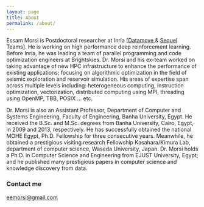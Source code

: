 ```yaml
---
layout: page
title: About
permalink: /about/
---
```


Essam Morsi is  Postdoctoral researcher at Inria [<a href="https://team.inria.fr/datamove/">Datamove </a>& <a href="https://team.inria.fr/sequel/">Sequel</a> Teams]. He is working on high performance deep reinforcement learning. 
Before Inria, he was leading a team of parallel programming and code optimization engineers at Brightskies. Dr. Morsi and his ex-team worked on taking advantage of new HPC infrastructure to enhance the performance of existing applications; focusing on algorithmic optimization in the field of seismic exploration and reservoir simulation. 
His areas of expertise span across multiple levels including: heterogeneous computing, instruction optimization, vectorization, distributed computing using MPI, threading using OpenMP, TBB, POSIX … etc.

Dr. Morsi is also an Assistant Professor, Department of Computer and Systems Engineering, Faculty of Engineering, Banha University, Egypt. 
He received the B.Sc. and M.Sc. degrees from Banha University, Cairo, Egypt, in 2009 and 2013, respectively. He has successfully obtained the national MOHE Egypt, Ph.D. Fellowship for three consecutive years. Meanwhile, he obtained a prestigious visiting research Fellowship Kasahara/Kimura Lab, department of computer science, Waseda University, Japan.
Dr. Morsi holds a Ph.D. in Computer Science and Engineering from EJUST University, Egypt; and he published many prestigious papers in computer science and knowledge discovery from data. 

### Contact me

[eemorsi@gmail.com](mailto:eemorsi@gmail.com)
